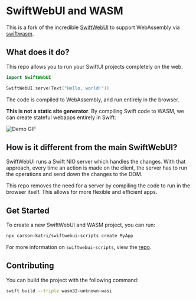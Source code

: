 # SwiftWebUI and WASM
This is a fork of the incredible [SwiftWebUI](https://github.com/SwiftWebUI/SwiftWebUI) to support WebAssembly via [swiftwasm](https://swiftwasm.org/).

## What does it do?
This repo allows you to run your SwiftUI projects completely on the web.
```swift
import SwiftWebUI

SwiftWebUI.serve(Text("Hello, world!"))
```
The code is compiled to WebAssembly, and run entirely in the browser.

**This is not a static site generator**. By compiling Swift code to WASM, we can create stateful webapps entirely in Swift:

![Demo GIF](docs/wasmgif.gif)

## How is it different from the main SwiftWebUI?
SwiftWebUI runs a Swift NIO server which handles the changes. With that approach, every time an action is made on the client, the server has to run the operations and send down the changes to the DOM.

This repo removes the need for a server by compiling the code to run in the browser itself. This allows for more flexible and efficient apps.

## Get Started
To create a new SwiftWebUI and WASM project, you can run:
```sh
npx carson-katri/swiftwebui-scripts create MyApp
```
For more information on `swiftwebui-scripts`, view the [repo](https://github.com/carson-katri/swiftwebui-scripts).

## Contributing
You can build the project with the following command:
```sh
swift build --triple wasm32-unknown-wasi
```
